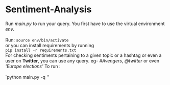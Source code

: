 # Sentiment-Analysis
Run *main.py* to run your query.
You first have to use the virtual environment *env*.
<br><br>
Run:
`source env/bin/activate`
<br>
or
you can install requirements by running
<br>
`pip install -r requirements.txt`
<br>
For checking sentiments pertaining to a given topic or a hashtag or even a user on **Twitter**, you can use any query. eg- *#Avengers*, *@twitter* or even *'Europe elections'*
To run *<your-query>* :
<br>	
`python main.py -q '<your-query>'